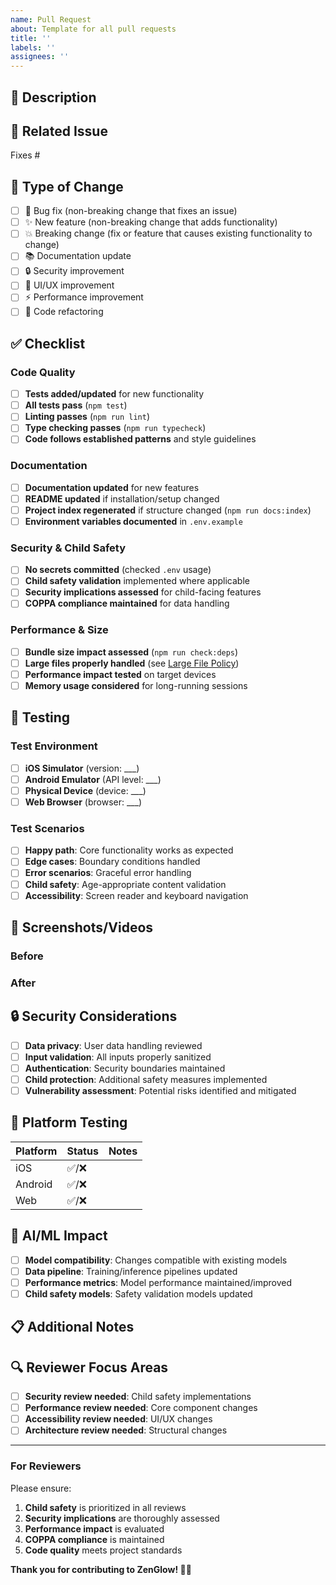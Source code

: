 ```yaml
---
name: Pull Request
about: Template for all pull requests
title: ''
labels: ''
assignees: ''
---
```


## 📝 Description

<!-- Provide a clear and concise description of your changes -->

## 🔗 Related Issue

<!-- Link to the issue this PR addresses -->
Fixes #<!-- issue number -->

## 🧪 Type of Change

<!-- Check all that apply -->
- [ ] 🐛 Bug fix (non-breaking change that fixes an issue)
- [ ] ✨ New feature (non-breaking change that adds functionality)
- [ ] 💥 Breaking change (fix or feature that causes existing functionality to change)
- [ ] 📚 Documentation update
- [ ] 🔒 Security improvement
- [ ] 🎨 UI/UX improvement
- [ ] ⚡ Performance improvement
- [ ] 🧹 Code refactoring

## ✅ Checklist

### Code Quality
- [ ] **Tests added/updated** for new functionality
- [ ] **All tests pass** (`npm test`)
- [ ] **Linting passes** (`npm run lint`)
- [ ] **Type checking passes** (`npm run typecheck`)
- [ ] **Code follows established patterns** and style guidelines

### Documentation
- [ ] **Documentation updated** for new features
- [ ] **README updated** if installation/setup changed
- [ ] **Project index regenerated** if structure changed (`npm run docs:index`)
- [ ] **Environment variables documented** in `.env.example`

### Security & Child Safety
- [ ] **No secrets committed** (checked `.env` usage)
- [ ] **Child safety validation** implemented where applicable
- [ ] **Security implications assessed** for child-facing features
- [ ] **COPPA compliance maintained** for data handling

### Performance & Size
- [ ] **Bundle size impact assessed** (`npm run check:deps`)
- [ ] **Large files properly handled** (see [Large File Policy](./CONTRIBUTING.md#large-file-policy))
- [ ] **Performance impact tested** on target devices
- [ ] **Memory usage considered** for long-running sessions

## 🧪 Testing

<!-- Describe how you tested your changes -->

### Test Environment
- [ ] **iOS Simulator** (version: ___)
- [ ] **Android Emulator** (API level: ___)
- [ ] **Physical Device** (device: ___)
- [ ] **Web Browser** (browser: ___)

### Test Scenarios
<!-- Describe specific test cases you ran -->
- [ ] **Happy path**: Core functionality works as expected
- [ ] **Edge cases**: Boundary conditions handled
- [ ] **Error scenarios**: Graceful error handling
- [ ] **Child safety**: Age-appropriate content validation
- [ ] **Accessibility**: Screen reader and keyboard navigation

## 📸 Screenshots/Videos

<!-- If applicable, add screenshots or videos to demonstrate changes -->

### Before
<!-- Screenshot/description of current behavior -->

### After
<!-- Screenshot/description of new behavior -->

## 🔒 Security Considerations

<!-- For any security-related changes -->
- [ ] **Data privacy**: User data handling reviewed
- [ ] **Input validation**: All inputs properly sanitized
- [ ] **Authentication**: Security boundaries maintained
- [ ] **Child protection**: Additional safety measures implemented
- [ ] **Vulnerability assessment**: Potential risks identified and mitigated

## 📱 Platform Testing

<!-- Test results across platforms -->
| Platform | Status | Notes |
|----------|--------|-------|
| iOS      | ✅/❌   |       |
| Android  | ✅/❌   |       |
| Web      | ✅/❌   |       |

## 🧠 AI/ML Impact

<!-- If your changes affect AI/ML components -->
- [ ] **Model compatibility**: Changes compatible with existing models
- [ ] **Data pipeline**: Training/inference pipelines updated
- [ ] **Performance metrics**: Model performance maintained/improved
- [ ] **Child safety models**: Safety validation models updated

## 📋 Additional Notes

<!-- Any additional information, concerns, or context -->

## 🔍 Reviewer Focus Areas

<!-- Highlight specific areas that need extra attention during review -->
- [ ] **Security review needed**: Child safety implementations
- [ ] **Performance review needed**: Core component changes
- [ ] **Accessibility review needed**: UI/UX changes
- [ ] **Architecture review needed**: Structural changes

---

### For Reviewers

Please ensure:
1. **Child safety** is prioritized in all reviews
2. **Security implications** are thoroughly assessed
3. **Performance impact** is evaluated
4. **COPPA compliance** is maintained
5. **Code quality** meets project standards

**Thank you for contributing to ZenGlow! 🌙✨**
